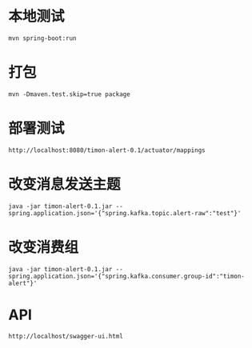 #  本地测试

```
mvn spring-boot:run
```

#  打包

```
mvn -Dmaven.test.skip=true package
```

# 部署测试

```
http://localhost:8080/timon-alert-0.1/actuator/mappings
```

# 改变消息发送主题

```
java -jar timon-alert-0.1.jar --spring.application.json='{"spring.kafka.topic.alert-raw":"test"}'
```

# 改变消费组

```
java -jar timon-alert-0.1.jar --spring.application.json='{"spring.kafka.consumer.group-id":"timon-alert"}'
```


# API

```$xslt
http://localhost/swagger-ui.html
```